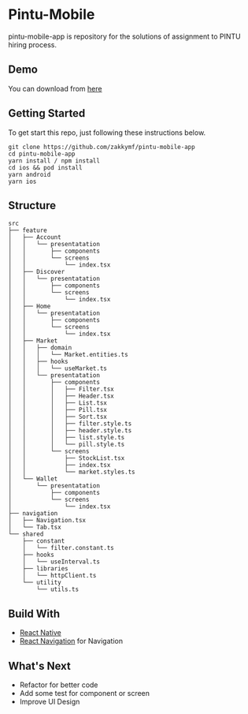# Pintu-Mobile

pintu-mobile-app is repository for the solutions of assignment to PINTU hiring process.

## Demo

You can download from [here](https://drive.google.com/file/d/1BoRjy_DZPBpL__oVXan8EuXTwcV3wZ-r/view?usp=share_link)

## Getting Started

To get start this repo, just following these instructions below.

```
git clone https://github.com/zakkymf/pintu-mobile-app
cd pintu-mobile-app
yarn install / npm install
cd ios && pod install
yarn android
yarn ios
```

## Structure

```
src
├── feature
│   ├── Account
│   │   └── presentatation
│   │       ├── components
│   │       └── screens
│   │           └── index.tsx
│   ├── Discover
│   │   └── presentatation
│   │       ├── components
│   │       └── screens
│   │           └── index.tsx
│   ├── Home
│   │   └── presentatation
│   │       ├── components
│   │       └── screens
│   │           └── index.tsx
│   ├── Market
│   │   ├── domain
│   │   │   └── Market.entities.ts
│   │   ├── hooks
│   │   │   └── useMarket.ts
│   │   └── presentatation
│   │       ├── components
│   │       │   ├── Filter.tsx
│   │       │   ├── Header.tsx
│   │       │   ├── List.tsx
│   │       │   ├── Pill.tsx
│   │       │   ├── Sort.tsx
│   │       │   ├── filter.style.ts
│   │       │   ├── header.style.ts
│   │       │   ├── list.style.ts
│   │       │   └── pill.style.ts
│   │       └── screens
│   │           ├── StockList.tsx
│   │           ├── index.tsx
│   │           └── market.styles.ts
│   └── Wallet
│       └── presentatation
│           ├── components
│           └── screens
│               └── index.tsx
├── navigation
│   ├── Navigation.tsx
│   └── Tab.tsx
└── shared
    ├── constant
    │   └── filter.constant.ts
    ├── hooks
    │   └── useInterval.ts
    ├── libraries
    │   └── httpClient.ts
    └── utility
        └── utils.ts
```

## Build With
- [React Native](https://reactnative.dev/)
- [React Navigation](https://reactnavigation.org/) for Navigation

## What's Next

- Refactor for better code
- Add some test for component or screen
- Improve UI Design
